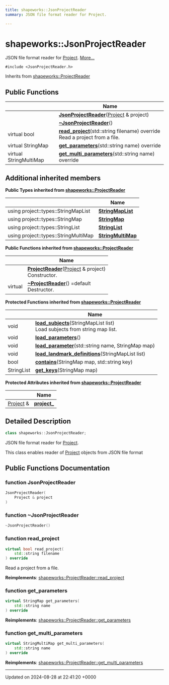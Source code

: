 ```yaml
---
title: shapeworks::JsonProjectReader
summary: JSON file format reader for Project. 

---
```


# shapeworks::JsonProjectReader



JSON file format reader for [Project]().  [More...](#detailed-description)


`#include <JsonProjectReader.h>`

Inherits from [shapeworks::ProjectReader](../Classes/classshapeworks_1_1ProjectReader.md)

## Public Functions

|                | Name           |
| -------------- | -------------- |
| | **[JsonProjectReader](../Classes/classshapeworks_1_1JsonProjectReader.md#function-jsonprojectreader)**([Project](../Classes/classshapeworks_1_1Project.md) & project) |
| | **[~JsonProjectReader](../Classes/classshapeworks_1_1JsonProjectReader.md#function-~jsonprojectreader)**() |
| virtual bool | **[read_project](../Classes/classshapeworks_1_1JsonProjectReader.md#function-read-project)**(std::string filename) override<br>Read a project from a file.  |
| virtual StringMap | **[get_parameters](../Classes/classshapeworks_1_1JsonProjectReader.md#function-get-parameters)**(std::string name) override |
| virtual StringMultiMap | **[get_multi_parameters](../Classes/classshapeworks_1_1JsonProjectReader.md#function-get-multi-parameters)**(std::string name) override |

## Additional inherited members

**Public Types inherited from [shapeworks::ProjectReader](../Classes/classshapeworks_1_1ProjectReader.md)**

|                | Name           |
| -------------- | -------------- |
| using project::types::StringMapList | **[StringMapList](../Classes/classshapeworks_1_1ProjectReader.md#using-stringmaplist)**  |
| using project::types::StringMap | **[StringMap](../Classes/classshapeworks_1_1ProjectReader.md#using-stringmap)**  |
| using project::types::StringList | **[StringList](../Classes/classshapeworks_1_1ProjectReader.md#using-stringlist)**  |
| using project::types::StringMultiMap | **[StringMultiMap](../Classes/classshapeworks_1_1ProjectReader.md#using-stringmultimap)**  |

**Public Functions inherited from [shapeworks::ProjectReader](../Classes/classshapeworks_1_1ProjectReader.md)**

|                | Name           |
| -------------- | -------------- |
| | **[ProjectReader](../Classes/classshapeworks_1_1ProjectReader.md#function-projectreader)**([Project](../Classes/classshapeworks_1_1Project.md) & project)<br>Constructor.  |
| virtual | **[~ProjectReader](../Classes/classshapeworks_1_1ProjectReader.md#function-~projectreader)**() =default<br>Destructor.  |

**Protected Functions inherited from [shapeworks::ProjectReader](../Classes/classshapeworks_1_1ProjectReader.md)**

|                | Name           |
| -------------- | -------------- |
| void | **[load_subjects](../Classes/classshapeworks_1_1ProjectReader.md#function-load-subjects)**(StringMapList list)<br>Load subjects from string map list.  |
| void | **[load_parameters](../Classes/classshapeworks_1_1ProjectReader.md#function-load-parameters)**() |
| void | **[load_parameter](../Classes/classshapeworks_1_1ProjectReader.md#function-load-parameter)**(std::string name, StringMap map) |
| void | **[load_landmark_definitions](../Classes/classshapeworks_1_1ProjectReader.md#function-load-landmark-definitions)**(StringMapList list) |
| bool | **[contains](../Classes/classshapeworks_1_1ProjectReader.md#function-contains)**(StringMap map, std::string key) |
| StringList | **[get_keys](../Classes/classshapeworks_1_1ProjectReader.md#function-get-keys)**(StringMap map) |

**Protected Attributes inherited from [shapeworks::ProjectReader](../Classes/classshapeworks_1_1ProjectReader.md)**

|                | Name           |
| -------------- | -------------- |
| [Project](../Classes/classshapeworks_1_1Project.md) & | **[project_](../Classes/classshapeworks_1_1ProjectReader.md#variable-project-)**  |


## Detailed Description

```cpp
class shapeworks::JsonProjectReader;
```

JSON file format reader for [Project](). 

This class enables reader of [Project](../Classes/classshapeworks_1_1Project.md) objects from JSON file format 

## Public Functions Documentation

### function JsonProjectReader

```cpp
JsonProjectReader(
    Project & project
)
```


### function ~JsonProjectReader

```cpp
~JsonProjectReader()
```


### function read_project

```cpp
virtual bool read_project(
    std::string filename
) override
```

Read a project from a file. 

**Reimplements**: [shapeworks::ProjectReader::read_project](../Classes/classshapeworks_1_1ProjectReader.md#function-read-project)


### function get_parameters

```cpp
virtual StringMap get_parameters(
    std::string name
) override
```


**Reimplements**: [shapeworks::ProjectReader::get_parameters](../Classes/classshapeworks_1_1ProjectReader.md#function-get-parameters)


### function get_multi_parameters

```cpp
virtual StringMultiMap get_multi_parameters(
    std::string name
) override
```


**Reimplements**: [shapeworks::ProjectReader::get_multi_parameters](../Classes/classshapeworks_1_1ProjectReader.md#function-get-multi-parameters)


-------------------------------

Updated on 2024-08-28 at 22:41:20 +0000